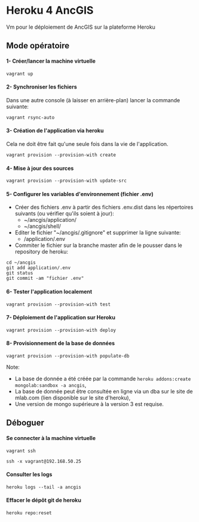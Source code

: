 # Heroku 4 AncGIS
Vm pour le déploiement de AncGIS sur la plateforme Heroku

## Mode opératoire

#### 1- Créer/lancer la machine virtuelle
```
vagrant up
```

#### 2- Synchroniser les fichiers
Dans une autre console (à laisser en arrière-plan) lancer la commande suivante:
```
vagrant rsync-auto
```

#### 3- Création de l'application via heroku
Cela ne doit être fait qu'une seule fois dans la vie de l'application.
```
vagrant provision --provision-with create
```

#### 4- Mise à jour des sources
```
vagrant provision --provision-with update-src
```

#### 5- Configurer les variables d'environnement (fichier .env)
- Créer des fichiers .env à partir des fichiers .env.dist dans les répertoires suivants (ou vérifier qu'ils soient à jour):
  - ~/ancgis/application/
  - ~/ancgis/shell/
- Editer le fichier "~/ancgis/.gitignore" et supprimer la ligne suivante:
  - /application/.env
- Commiter le fichier sur la branche master afin de le pousser dans le repository de heroku:
```
cd ~/ancgis
git add application/.env
git status
git commit -am "fichier .env"
```

#### 6- Tester l'application localement
```
vagrant provision --provision-with test
```

#### 7- Déploiement de l'application sur Heroku
```
vagrant provision --provision-with deploy
```

#### 8- Provisionnement de la base de données
```
vagrant provision --provision-with populate-db
```

Note:
- La base de donnée a été créée par la commande ```heroku addons:create mongolab:sandbox -a ancgis```,
- La base de donnée peut être consultée en ligne via un dba sur le site de mlab.com (lien disponible sur le site d'heroku),
- Une version de mongo supérieure à la version 3 est requise.

## Déboguer

#### Se connecter à la machine virtuelle

```
vagrant ssh
```
```
ssh -x vagrant@192.168.50.25
```

#### Consulter les logs
```
heroku logs --tail -a ancgis
```

#### Effacer le dépôt git de heroku
```
heroku repo:reset
```
